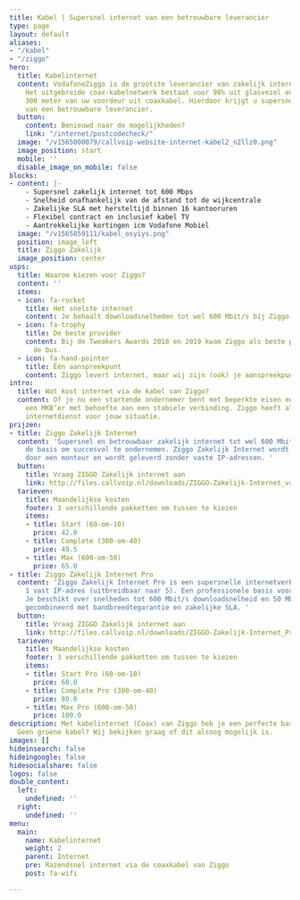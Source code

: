 ```yaml
---
title: Kabel | Supersnel internet van een betrouwbare leverancier
type: page
layout: default
aliases:
- "/kabel"
- "/ziggo"
hero:
  title: Kabelinternet
  content: VodafoneZiggo is de grootste leverancier van zakelijk internet via de kabel.
    Het uitgebreide coax-kabelnetwerk bestaat voor 98% uit glasvezel en tot maximaal
    300 meter van uw voordeur uit coaxkabel. Hierdoor krijgt u supersnel internet
    van een betrouwbare leverancier.
  button:
    content: Benieuwd naar de mogelijkheden?
    link: "/internet/postcodecheck/"
  image: "/v1565000079/callvoip-website-internet-kabel2_n2llz0.png"
  image_position: start
  mobile: ''
  disable_image_on_mobile: false
blocks:
- content: |-
    - Supersnel zakelijk internet tot 600 Mbps
    - Snelheid onafhankelijk van de afstand tot de wijkcentrale
    - Zakelijke SLA met hersteltijd binnen 16 kantooruren
    - Flexibel contract en inclusief kabel TV
    - Aantrekkelijke kortingen icm Vodafone Mobiel
  image: "/v1565859111/kabel_osyiys.png"
  position: image_left
  title: Ziggo Zakelijk
  image_position: center
usps:
  title: Waarom kiezen voor Ziggo?
  content: ''
  items:
  - icon: fa-rocket
    title: Het snelste internet
    content: Je behaalt downloadsnelheden tot wel 600 Mbit/s bij Ziggo Zakelijk Pro.
  - icon: fa-trophy
    title: De beste provider
    content: Bij de Tweakers Awards 2018 en 2019 kwam Ziggo als beste provider uit
      de bus.
  - icon: fa-hand-pointer
    title: Één aanspreekpunt
    content: Ziggo levert internet, maar wij zijn (ook) je aanspreekpunt. Wel zo makkelijk!
intro:
  title: Wat kost internet via de kabel van Ziggo?
  content: Of je nu een startende ondernemer bent met beperkte eisen en wensen of
    een MKB’er met behoefte aan een stabiele verbinding. Ziggo heeft altijd een passende
    internetdienst voor jouw situatie.
prijzen:
- title: Ziggo Zakelijk Internet
  content: 'Supersnel en betrouwbaar zakelijk internet tot wel 600 Mbit/s. Het is
    de basis om succesvol te ondernemen. Ziggo Zakelijk Internet wordt kosteloos geïnstalleerd
    door een monteur en wordt geleverd zonder vaste IP-adressen. '
  button:
    title: Vraag ZIGGO Zakelijk internet aan
    link: http://files.callvoip.nl/downloads/ZIGGO-Zakelijk-Internet_variabel-IP.pdf
  tarieven:
    title: Maandelijkse kosten
    footer: 3 verschillende pakketten om tussen te kiezen
    items:
    - title: Start (60-om-10)
      price: 42.0
    - title: Complete (300-om-40)
      price: 49.5
    - title: Max (600-om-50)
      price: 65.0
- title: Ziggo Zakelijk Internet Pro
  content: 'Ziggo Zakelijk Internet Pro is een supersnelle internetverbinding met
    1 vast IP-adres (uitbreidbaar naar 5). Een professionele basis voor je bedrijfsnetwerk.
    Je beschikt over snelheden tot 600 Mbit/s downloadsnelheid en 50 Mbit/s uploadsnelheid,
    gecombineerd met bandbreedtegarantie en zakelijke SLA. '
  button:
    title: Vraag ZIGGO Zakelijk internet aan
    link: http://files.callvoip.nl/downloads/ZIGGO-Zakelijk-Internet_Pro.pdf
  tarieven:
    title: Maandelijkse kosten
    footer: 3 verschillende pakketten om tussen te kiezen
    items:
    - title: Start Pro (60-om-10)
      price: 60.0
    - title: Complete Pro (300-om-40)
      price: 80.0
    - title: Max Pro (600-om-50)
      price: 100.0
description: Met kabelinternet (Coax) van Ziggo heb je een perfecte basis voor VoIP-telefonie.
  Geen groene kabel? Wij bekijken graag of dit alsnog mogelijk is.
images: []
hideinsearch: false
hideingoogle: false
hidesocialshare: false
logos: false
double_content:
  left:
    undefined: ''
  right:
    undefined: ''
menu:
  main:
    name: Kabelinternet
    weight: 2
    parent: Internet
    pre: Razendsnel internet via de coaxkabel van Ziggo
    post: fa-wifi

---
```

